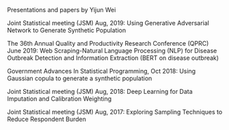 Presentations and papers by Yijun Wei

Joint Statistical meeting (JSM) Aug, 2019: Using Generative Adversarial Network to Generate Synthetic Population

The 36th Annual Quality and Productivity Research Conference (QPRC) June 2019: Web Scraping-Natural Language Processing (NLP) for Disease Outbreak Detection and Information Extraction (BERT on disease outbreak)

Government Advances In Statistical Programming, Oct 2018: Using Gaussian copula to generate a synthetic population

Joint Statistical meeting (JSM) Aug, 2018: Deep Learning for Data Imputation and Calibration Weighting

Joint Statistical meeting (JSM) Aug, 2017: Exploring Sampling Techniques to Reduce Respondent Burden
